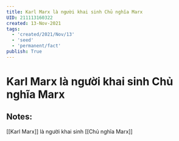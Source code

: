 ```yaml
---
title: Karl Marx là người khai sinh Chủ nghĩa Marx
UID: 211113160322
created: 13-Nov-2021
tags:
  - 'created/2021/Nov/13'
  - 'seed'
  - 'permanent/fact'
publish: True
---
```

# Karl Marx là người khai sinh Chủ nghĩa Marx

## Notes:
[[Karl Marx]] là người khai sinh [[Chủ nghĩa Marx]]



